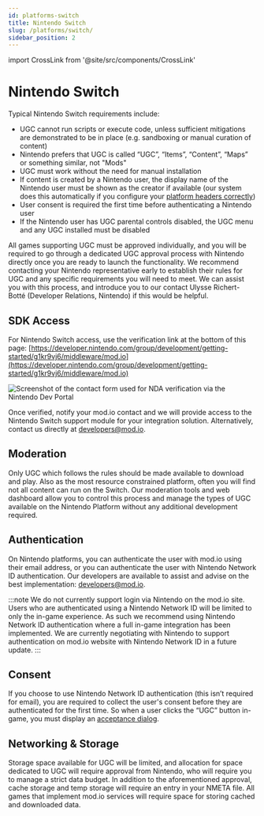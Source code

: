```yaml
---
id: platforms-switch
title: Nintendo Switch
slug: /platforms/switch/
sidebar_position: 2
---
```

import CrossLink from '@site/src/components/CrossLink'

# Nintendo Switch

Typical Nintendo Switch requirements include:
* UGC cannot run scripts or execute code, unless sufficient mitigations are demonstrated to be in place (e.g. sandboxing or manual curation of content)
* Nintendo prefers that UGC is called “UGC”, “Items”, “Content”, “Maps” or something similar, not "Mods"
* UGC must work without the need for manual installation
* If content is created by a Nintendo user, the display name of the Nintendo user must be shown as the creator if available (our system does this automatically if you configure your [platform headers correctly](https://docs.mod.io/restapiref/#platforms))
* User consent is required the first time before authenticating a Nintendo user
* If the Nintendo user has UGC parental controls disabled, the UGC menu and any UGC installed must be disabled

All games supporting UGC must be approved individually, and you will be required to go through a dedicated UGC approval process with Nintendo directly once you are ready to launch the functionality. We recommend contacting your Nintendo representative early to establish their rules for UGC and any specific requirements you will need to meet. We can assist you with this process, and introduce you to our contact Ulysse Richert-Botté (Developer Relations, Nintendo) if this would be helpful.

## SDK Access

For Nintendo Switch access, use the verification link at the bottom of this page: [https://developer.nintendo.com/group/development/getting-started/g1kr9vj6/middleware/mod.io](https://developer.nintendo.com/group/development/getting-started/g1kr9vj6/middleware/mod.io)

![Screenshot of the contact form used for NDA verification via the Nintendo Dev Portal](images/console-support/nintendo_verification.png)

Once verified, notify your mod.io contact and we will provide access to the Nintendo Switch support module for your integration solution. Alternatively, contact us directly at developers@mod.io.

## Moderation

Only UGC which follows the rules should be made available to download and play. Also as the most resource constrained platform, often you will find not all content can run on the Switch. Our moderation tools and web dashboard allow you to control this process and manage the types of UGC available on the Nintendo Platform without any additional development required.

## Authentication

On Nintendo platforms, you can authenticate the user with mod.io using their email address, or you can authenticate the user with Nintendo Network ID authentication. Our developers are available to assist and advise on the best implementation: developers@mod.io.

:::note
We do not currently support login via Nintendo on the mod.io site. Users who are authenticated using a Nintendo Network ID will be limited to only the in-game experience. As such we recommend using Nintendo Network ID authentication where a full in-game integration has been implemented. We are currently negotiating with Nintendo to support authentication on mod.io website with Nintendo Network ID in a future update.
:::

## Consent

If you choose to use Nintendo Network ID authentication (this isn’t required for email), you are required to collect the user's consent before they are authenticated for the first time. So when a user clicks the “UGC” button in-game, you must display an [acceptance dialog](/terms/).

## Networking & Storage

Storage space available for UGC will be limited, and allocation for space dedicated to UGC will require approval from Nintendo, who will require you to manage a strict data budget. In addition to the aforementioned approval, cache storage and temp storage will require an entry in your NMETA file. All games that implement mod.io services will require space for storing cached and downloaded data.